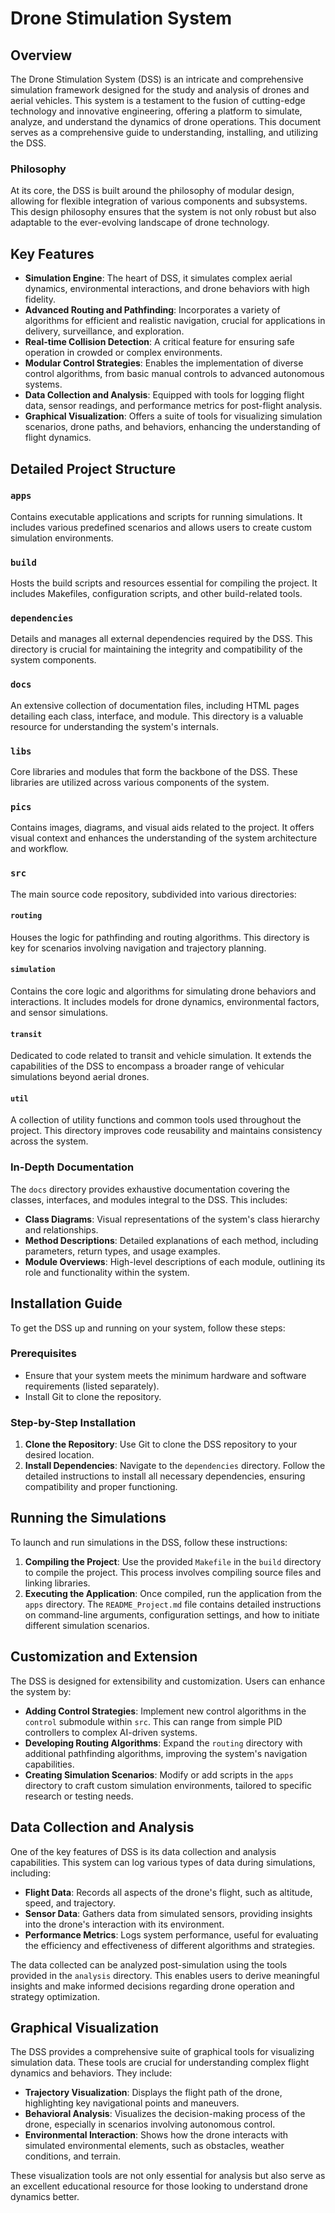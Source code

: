 # Drone Stimulation System

## Overview
The Drone Stimulation System (DSS) is an intricate and comprehensive simulation framework designed for the study and analysis of drones and aerial vehicles. This system is a testament to the fusion of cutting-edge technology and innovative engineering, offering a platform to simulate, analyze, and understand the dynamics of drone operations. This document serves as a comprehensive guide to understanding, installing, and utilizing the DSS.

### Philosophy
At its core, the DSS is built around the philosophy of modular design, allowing for flexible integration of various components and subsystems. This design philosophy ensures that the system is not only robust but also adaptable to the ever-evolving landscape of drone technology.

## Key Features
- **Simulation Engine**: The heart of DSS, it simulates complex aerial dynamics, environmental interactions, and drone behaviors with high fidelity.
- **Advanced Routing and Pathfinding**: Incorporates a variety of algorithms for efficient and realistic navigation, crucial for applications in delivery, surveillance, and exploration.
- **Real-time Collision Detection**: A critical feature for ensuring safe operation in crowded or complex environments.
- **Modular Control Strategies**: Enables the implementation of diverse control algorithms, from basic manual controls to advanced autonomous systems.
- **Data Collection and Analysis**: Equipped with tools for logging flight data, sensor readings, and performance metrics for post-flight analysis.
- **Graphical Visualization**: Offers a suite of tools for visualizing simulation scenarios, drone paths, and behaviors, enhancing the understanding of flight dynamics.

## Detailed Project Structure
### `apps`
Contains executable applications and scripts for running simulations. It includes various predefined scenarios and allows users to create custom simulation environments. 

### `build`
Hosts the build scripts and resources essential for compiling the project. It includes Makefiles, configuration scripts, and other build-related tools.

### `dependencies`
Details and manages all external dependencies required by the DSS. This directory is crucial for maintaining the integrity and compatibility of the system components.

### `docs`
An extensive collection of documentation files, including HTML pages detailing each class, interface, and module. This directory is a valuable resource for understanding the system's internals.

### `libs`
Core libraries and modules that form the backbone of the DSS. These libraries are utilized across various components of the system.

### `pics`
Contains images, diagrams, and visual aids related to the project. It offers visual context and enhances the understanding of the system architecture and workflow.

### `src`
The main source code repository, subdivided into various directories:

#### `routing`
Houses the logic for pathfinding and routing algorithms. This directory is key for scenarios involving navigation and trajectory planning.

#### `simulation`
Contains the core logic and algorithms for simulating drone behaviors and interactions. It includes models for drone dynamics, environmental factors, and sensor simulations.

#### `transit`
Dedicated to code related to transit and vehicle simulation. It extends the capabilities of the DSS to encompass a broader range of vehicular simulations beyond aerial drones.

#### `util`
A collection of utility functions and common tools used throughout the project. This directory improves code reusability and maintains consistency across the system.

### In-Depth Documentation
The `docs` directory provides exhaustive documentation covering the classes, interfaces, and modules integral to the DSS. This includes:

- **Class Diagrams**: Visual representations of the system's class hierarchy and relationships.
- **Method Descriptions**: Detailed explanations of each method, including parameters, return types, and usage examples.
- **Module Overviews**: High-level descriptions of each module, outlining its role and functionality within the system.

## Installation Guide
To get the DSS up and running on your system, follow these steps:

### Prerequisites
- Ensure that your system meets the minimum hardware and software requirements (listed separately).
- Install Git to clone the repository.

### Step-by-Step Installation
1. **Clone the Repository**: Use Git to clone the DSS repository to your desired location.
2. **Install Dependencies**: Navigate to the `dependencies` directory. Follow the detailed instructions to install all necessary dependencies, ensuring compatibility and proper functioning.

## Running the Simulations
To launch and run simulations in the DSS, follow these instructions:

1. **Compiling the Project**: Use the provided `Makefile` in the `build` directory to compile the project. This process involves compiling source files and linking libraries.
2. **Executing the Application**: Once compiled, run the application from the `apps` directory. The `README_Project.md` file contains detailed instructions on command-line arguments, configuration settings, and how to initiate different simulation scenarios.

## Customization and Extension
The DSS is designed for extensibility and customization. Users can enhance the system by:

- **Adding Control Strategies**: Implement new control algorithms in the `control` submodule within `src`. This can range from simple PID controllers to complex AI-driven systems.
- **Developing Routing Algorithms**: Expand the `routing` directory with additional pathfinding algorithms, improving the system's navigation capabilities.
- **Creating Simulation Scenarios**: Modify or add scripts in the `apps` directory to craft custom simulation environments, tailored to specific research or testing needs.

## Data Collection and Analysis
One of the key features of DSS is its data collection and analysis capabilities. This system can log various types of data during simulations, including:

- **Flight Data**: Records all aspects of the drone's flight, such as altitude, speed, and trajectory.
- **Sensor Data**: Gathers data from simulated sensors, providing insights into the drone's interaction with its environment.
- **Performance Metrics**: Logs system performance, useful for evaluating the efficiency and effectiveness of different algorithms and strategies.

The data collected can be analyzed post-simulation using the tools provided in the `analysis` directory. This enables users to derive meaningful insights and make informed decisions regarding drone operation and strategy optimization.

## Graphical Visualization
The DSS provides a comprehensive suite of graphical tools for visualizing simulation data. These tools are crucial for understanding complex flight dynamics and behaviors. They include:

- **Trajectory Visualization**: Displays the flight path of the drone, highlighting key navigational points and maneuvers.
- **Behavioral Analysis**: Visualizes the decision-making process of the drone, especially in scenarios involving autonomous control.
- **Environmental Interaction**: Shows how the drone interacts with simulated environmental elements, such as obstacles, weather conditions, and terrain.

These visualization tools are not only essential for analysis but also serve as an excellent educational resource for those looking to understand drone dynamics better.

